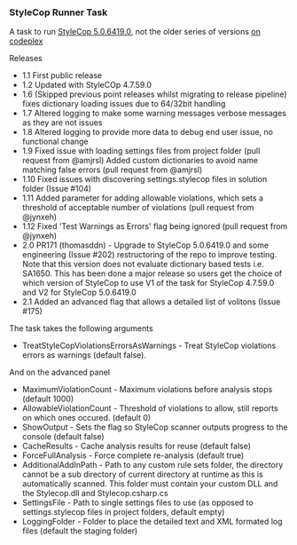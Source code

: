 ### StyleCop Runner Task ###
A task to run [StyleCop 5.0.6419.0](https://www.nuget.org/packages/StyleCop/), not the older series of versions [on codeplex](https://stylecop.codeplex.com/)

Releases
- 1.1 First public release
- 1.2 Updated with StyleCOp 4.7.59.0
- 1.6 (Skipped previous point releases whilst migrating to release pipeline) fixes dictionary loading issues due to 64/32bit handling
- 1.7 Altered logging to make some warning messages verbose messages as they are not issues
- 1.8 Altered logging to provide more data to debug end user issue, no functional change
- 1.9 Fixed issue with loading settings files from project folder (pull request from @amjrsl)
      Added custom dictionaries to avoid name matching false errors (pull request from @amjrsl) 
- 1.10 Fixed issues with discovering settings.stylecop files in solution folder (Issue #104)
- 1.11 Added parameter for adding allowable violations, which sets a threshold of acceptable number of violations (pull request from @jynxeh)
- 1.12 Fixed 'Test Warnings as Errors' flag being ignored (pull request from @jynxeh)
- 2.0 PR171 (thomasddn) - Upgrade to StyleCop 5.0.6419.0 and some engineering (Issue #202) restructoring of the repo to improve testing. Note that this version does not evaluate dictionary based tests i.e. SA1650. This has been done a major release so users get the choice of which version of StyleCop to use V1 of the task for StyleCop 4.7.59.0 and V2 for StyleCop 5.0.6419.0
- 2.1 Added an advanced flag that allows a detailed list of volitons (Issue #175)

The task takes the following arguments
- TreatStyleCopViolationsErrorsAsWarnings - Treat StyleCop violations errors as warnings (default false).

And on the advanced panel
- MaximumViolationCount - Maximum violations before analysis stops (default 1000)
- AllowableViolationCount - Threshold of violations to allow, still reports on which ones occured. (default 0)
- ShowOutput - Sets the flag so StyleCop scanner outputs progress to the console (default false)
- CacheResults - Cache analysis results for reuse (default false)
- ForceFullAnalysis - Force complete re-analysis (default true)
- AdditionalAddInPath - Path to any custom rule sets folder, the directory cannot be a sub directory of current directory at runtime as this is automatically scanned. This folder must contain your custom DLL and the Stylecop.dll and Stylecop.csharp.cs
- SettingsFile - Path to single settings files to use (as opposed to settings.stylecop files in project folders, default empty)
- LoggingFolder - Folder to place the detailed text and XML formated log files (default the staging folder)
